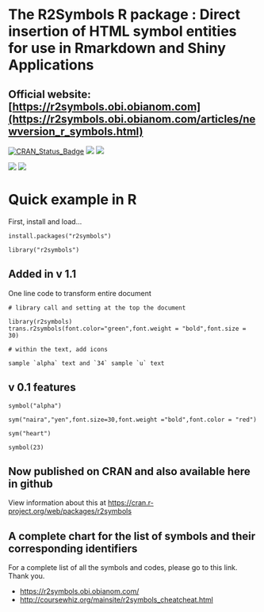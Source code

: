 # The R2Symbols R package : Direct insertion of HTML symbol entities for use in Rmarkdown and Shiny Applications
## Official website: [https://r2symbols.obi.obianom.com](https://r2symbols.obi.obianom.com/articles/newversion_r_symbols.html)

[![CRAN\_Status\_Badge](https://www.r-pkg.org/badges/version/r2symbols)](https://cran.r-project.org/package=r2symbols) [![](https://cranlogs.r-pkg.org/badges/r2symbols)](https://cran.r-project.org/package=r2symbols) [![](https://cranlogs.r-pkg.org/badges/grand-total/r2symbols)](https://cran.r-project.org/package=r2symbols)

![](https://coursewhiz.org/mainsite/img/R2_logo2.png)
![](https://coursewhiz.org/mainsite/img/r2symbols1.png) 


# Quick example in R 

First, install and load...

```{r eval=F}
install.packages("r2symbols")

library("r2symbols")

```

## Added in v 1.1

One line code to transform entire document

```{r eval=F}
# library call and setting at the top the document

library(r2symbols)
trans.r2symbols(font.color="green",font.weight = "bold",font.size = 30)

# within the text, add icons

sample `alpha` text and `34` sample `u` text
```

## v 0.1 features

` symbol("alpha") `

`sym("naira","yen",font.size=30,font.weight ="bold",font.color = "red")`

` sym("heart") `

` symbol(23) `
## Now published on CRAN and also available here in github
View information about this at https://cran.r-project.org/web/packages/r2symbols

## A complete chart for the list of symbols and their corresponding identifiers

For a complete list of all the symbols and codes, please go to this link. Thank you.
 - https://r2symbols.obi.obianom.com/
 - http://coursewhiz.org/mainsite/r2symbols_cheatcheat.html
